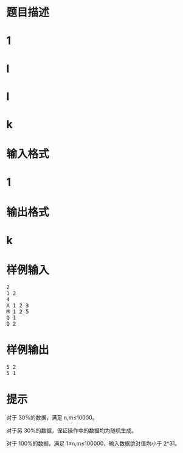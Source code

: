 

# 题目描述



# 1



# l



# l



# k



# 输入格式



# 1



# 输出格式



# k



# 样例输入


<pre>2
1 2
4
A 1 2 3
M 1 2 5
Q 1
Q 2
</pre>

# 样例输出


<pre>5 2
5 1
</pre>

# 提示


<p>
对于 30%的数据，满足 n,m≤10000。
</p>
<p>
对于另 30%的数据，保证操作中的数据均为随机生成。
</p>
<p>
对于 100%的数据，满足 1≤n,m≤100000，输入数据绝对值均小于 2^31。
</p>
